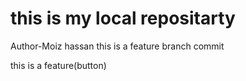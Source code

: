 # this is my local repositarty
Author-Moiz hassan
this is a feature branch commit
<p>this is a feature(button)</p>